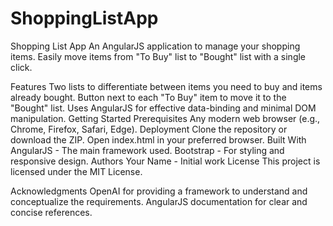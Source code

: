 # ShoppingListApp
Shopping List App
An AngularJS application to manage your shopping items. Easily move items from "To Buy" list to "Bought" list with a single click.

Features
Two lists to differentiate between items you need to buy and items already bought.
Button next to each "To Buy" item to move it to the "Bought" list.
Uses AngularJS for effective data-binding and minimal DOM manipulation.
Getting Started
Prerequisites
Any modern web browser (e.g., Chrome, Firefox, Safari, Edge).
Deployment
Clone the repository or download the ZIP.
Open index.html in your preferred browser.
Built With
AngularJS - The main framework used.
Bootstrap - For styling and responsive design.
Authors
Your Name - Initial work
License
This project is licensed under the MIT License.

Acknowledgments
OpenAI for providing a framework to understand and conceptualize the requirements.
AngularJS documentation for clear and concise references.
